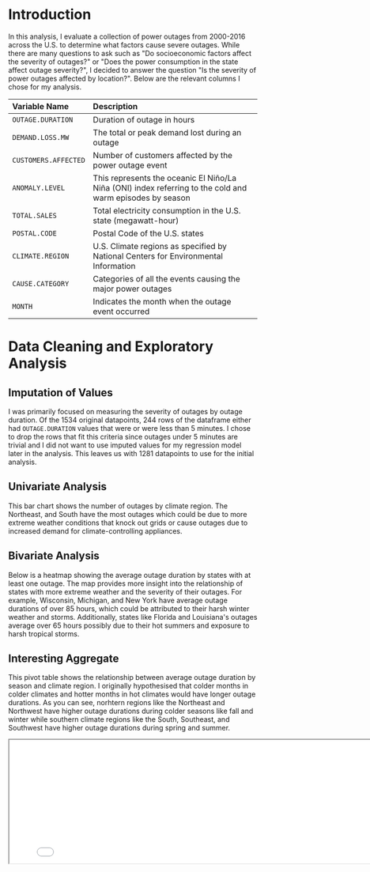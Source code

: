 # Introduction
In this analysis, I evaluate a collection of power outages from 2000-2016 across the U.S. to determine what factors cause severe outages. While there are many questions to ask such as "Do socioeconomic factors affect the severity of outages?" or "Does the power consumption in the state affect outage severity?", I decided to answer the question "Is the severity of power outages affected by location?". Below are the relevant columns I chose for my analysis.

| Variable Name | Description |
| :---          | :---------- |
| `OUTAGE.DURATION` | Duration of outage in hours |
| `DEMAND.LOSS.MW` | The total or peak demand lost during an outage |
| `CUSTOMERS.AFFECTED` | Number of customers affected by the power outage event |
| `ANOMALY.LEVEL` | This represents the oceanic El Niño/La Niña (ONI) index referring to the cold and warm episodes by season |
| `TOTAL.SALES` | Total electricity consumption in the U.S. state (megawatt-hour) |
| `POSTAL.CODE` | Postal Code of the U.S. states |
| `CLIMATE.REGION` | U.S. Climate regions as specified by National Centers for Environmental Information |
| `CAUSE.CATEGORY` | Categories of all the events causing the major power outages |
| `MONTH` | Indicates the month when the outage event occurred |

# Data Cleaning and Exploratory Analysis

## Imputation of Values
I was primarily focused on measuring the severity of outages by outage duration. Of the 1534 original datapoints, 244 rows of the dataframe either had `OUTAGE.DURATION` values that were or were less than 5 minutes. I chose to drop the rows that fit this criteria since outages under 5 minutes are trivial and I did not want to use imputed values for my regression model later in the analysis. This leaves us with 1281 datapoints to use for the initial analysis.

## Univariate Analysis
This bar chart shows the number of outages by climate region. The Northeast, and South have the most outages which could be due to more extreme weather conditions that knock out grids or cause outages due to increased demand for climate-controlling appliances.

## Bivariate Analysis
Below is a heatmap showing the average outage duration by states with at least one outage. The map provides more insight into the relationship of states with more extreme weather and the severity of their outages. For example, Wisconsin, Michigan, and New York have average outage durations of over 85 hours, which could be attributed to their harsh winter weather and storms. Additionally, states like Florida and Louisiana's outages average over 65 hours possibly due to their hot summers and exposure to harsh tropical storms.

## Interesting Aggregate
This pivot table shows the relationship between average outage duration by season and climate region. I originally hypothesised that colder months in colder climates and hotter months in hot climates would have longer outage durations. As you can see, norhtern regions like the Northeast and Northwest have higher outage durations during colder seasons like fall and winter while southern climate regions like the South, Southeast, and Southwest have higher outage durations during spring and summer.

<iframe src="plots/seasons_pivot.html" width="800" height="250"></iframe>